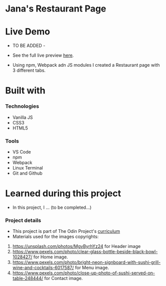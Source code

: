 <h1> Jana's Restaurant Page </h1>

# Live Demo 
- TO BE ADDED - 

- See the full live preview [here]().
- Using npm, Webpack adn JS modules I created a Restaurant page with 3 different tabs.</br> 

<h1> Built with </h1>

<h3> Technologies </h3>

- Vanilla JS
- CSS3
- HTML5

<h3> Tools </h3>

- VS Code 
- npm
- Webpack
- Linux Terminal
- Git and Github

<h1>Learned during this project</h1>

- In this project, I ... (to be completed...) </br>

<h3> Project details </h3>

- This project is part of The Odin Project's [curriculum](https://www.theodinproject.com/lessons/node-path-javascript-restaurant-page) 
- Materials used for the images copyrights:
1. https://unsplash.com/photos/MgvByrhYz24 for Header image
2. https://www.pexels.com/photo/clear-glass-bottle-beside-black-bowl-1028427/ for Home image. 
3. https://www.pexels.com/photo/bright-neon-signboard-with-sushi-grill-wine-and-cocktails-6017587/ for Menu image.
4. https://www.pexels.com/photo/close-up-photo-of-sushi-served-on-table-248444/ for Contact image.


